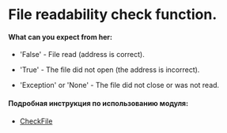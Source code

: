 # File readability check function.


<h4>
 What can you expect from her:
</h4>

- 'False' - File read (address is correct).

- 'True' - The file did not open (the address is incorrect).

- 'Exception' or 'None' - The file did not close or was not read.


<h4>
 Подробная инструкция по использованию модуля:
</h4>

- [CheckFile](https://github.com/CyTon-Code/WorkingWithFiles/blob/main/CheckFile/info.txt)
